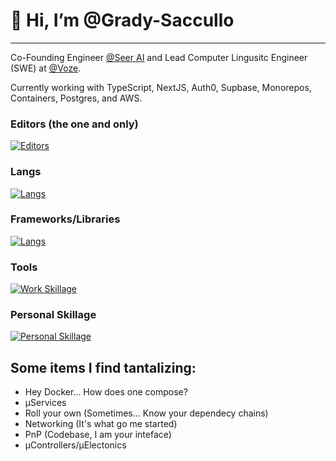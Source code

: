 # 👋 Hi, I’m @Grady-Saccullo

---

Co-Founding Engineer [@Seer AI](https://github.com/Seer-AI) and Lead Computer Lingusitc Engineer (SWE) at [@Voze](https://github.com/Voze-HQ).

Currently working with TypeScript, NextJS, Auth0, Supbase, Monorepos, Containers, Postgres, and AWS.

### Editors (the one and only)
[![Editors](https://skillicons.dev/icons?i=neovim)](https://skillicons.dev)

### Langs
[![Langs](https://skillicons.dev/icons?i=ts,go,nodejs,postgres)](https://skillicons.dev)

### Frameworks/Libraries
[![Langs](https://skillicons.dev/icons?i=react,nextjs,redux)](https://skillicons.dev)

### Tools
[![Work Skillage](https://skillicons.dev/icons?i=aws,supabase,cloudflare,docker)](https://skillicons.dev)

### Personal Skillage
[![Personal Skillage](https://skillicons.dev/icons?i=rust,swift,raspberrypi)](https://skillicons.dev)


## Some items I find tantalizing:
- Hey Docker... How does one compose?
- µServices
- Roll your own (Sometimes... Know your dependecy chains)
- Networking (It's what go me started)
- PnP (Codebase, I am your inteface)
- µControllers/µElectonics
